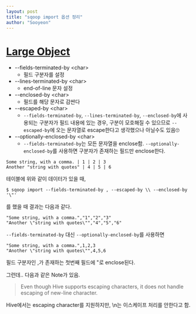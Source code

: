 ```yaml
---
layout: post
title: "sqoop import 옵션 정리"
author: "Sooyeon"
---
```

# [Large Object](https://sqoop.apache.org/docs/1.4.6/SqoopUserGuide.html#_large_objects)
- --fields-terminated-by \<char>
  - 필드 구분자를 설정
- --lines-terminated-by \<char>
  - end-of-line 문자 설정
- --enclosed-by \<char>
  - 필드를 해당 문자로 감싼다
- --escaped-by \<char>
  - `--fields-terminated-by`, `--lines-terminated-by`, `--enclosed-by`에 사용되는 구분자가 필드 내용에 있는 경우, 구분이 모호해질 수 있으므로 `--escaped-by`에 오는 문자열로 escape한다고 생각했으나 아닐수도 있음🙄
- --optionally-enclosed-by \<char>
  - `--fields-terminated-by`는 모든 문자열을 enclose함. `--optionally-enclosed-by`를 사용하면 구분자가 존재하는 필드만 enclose한다.

```
Some string, with a comma. | 1 | 2 | 3
Another "string with quotes" | 4 | 5 | 6
```
테이블에 위와 같이 데이터가 있을 때,
```
$ sqoop import --fields-terminated-by , --escaped-by \\ --enclosed-by '\"'
```
를 했을 때 결과는 다음과 같다.
```
"Some string, with a comma.","1","2","3"
"Another \"string with quotes\"","4","5","6"
```
`--fields-terminated-by` 대신 `--optionally-enclosed-by`를 사용하면
```
"Some string, with a comma.",1,2,3
"Another \"string with quotes\"",4,5,6
```
필드 구분자인 ,가 존재하는 첫번째 필드에 "로 enclose된다.

그런데.. 다음과 같은 Note가 있음.
> Even though Hive supports escaping characters, it does not handle escaping of new-line character.

Hive에서는 escaping character를 지원하지만, \n는 이스케이프 처리를 안한다고 함.